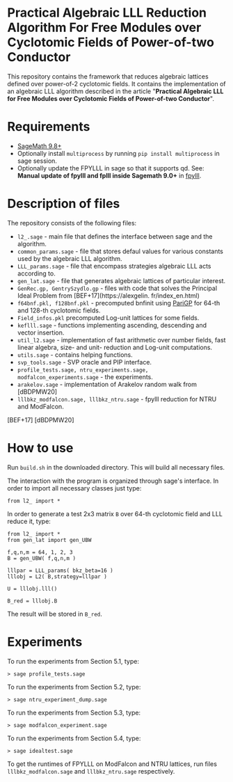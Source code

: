 # Practical Algebraic LLL Reduction Algorithm For Free Modules over Cyclotomic Fields of Power-of-two Conductor

This repository contains the framework that reduces algebraic lattices defined over power-of-2 cyclotomic fields. It contains the implementation of an algebraic LLL algorithm described in the article "**Practical Algebraic LLL for Free Modules over Cyclotomic Fields of Power-of-two Conductor**".

# Requirements

 - [SageMath 9.8+](https://www.sagemath.org/)
 - Optionally install `multiprocess` by running `pip install multiprocess` in sage session.
 - Optionally update the FPYLLL in sage so that it supports qd. See: **Manual update of fpylll and fplll inside Sagemath 9.0+** in  [fpylll](https://github.com/fplll/fpylll).
# Description of files
The repository consists of the following files:
 - `l2_.sage` - main file that defines the interface between sage and the algorithm.
 - `common_params.sage` - file that stores defaul values for various constants used by the algebraic LLL algorithm.
 - `LLL_params.sage` - file that encompass strategies algebraic LLL acts according to.
 - `gen_lat.sage` - file that generates algebraic lattices of particular interest.
 - `GenRec.gp, GentrySzydlo.gp` - files with code that solves the Principal Ideal Problem from [BEF+17](https://alexgelin.
fr/index_en.html)
 - `f64bnf.pkl, f128bnf.pkl` - precomputed bnfinit using [PariGP](https://pari.math.u-bordeaux.fr/) for 64-th and 128-th cyclotomic fields.
 - `Field_infos.pkl` precomputed Log-unit lattices for some fields.
 - `keflll.sage` - functions implementing ascending, descending and vector insertion.
 - `util_l2.sage` - implementation of fast arithmetic over number fields, fast linear algebra, size- and unit- reduction and Log-unit computations.
 - `utils.sage` - contains helping functions.
 - `svp_tools.sage` - SVP oracle and PIP interface.
 - `profile_tests.sage, ntru_experiments.sage, modfalcon_experiments.sage` - the experiments.
 - `arakelov.sage` - implementation of Arakelov random walk from [dBDPMW20]
 - `lllbkz_modfalcon.sage, lllbkz_ntru.sage` - fpylll reduction for NTRU and ModFalcon.

[BEF+17]
[dBDPMW20]

# How to use
Run `build.sh` in the downloaded directory. This will build all necessary files.

The interaction with the program is organized through sage's interface. In order to import all necessary classes just type:

    from l2_ import *
 In order to generate a test 2x3 matrix `B` over 64-th cyclotomic field and LLL reduce it, type:


    from l2_ import *
	from gen_lat import gen_UBW

	f,q,n,m = 64, 1, 2, 3
	B = gen_UBW( f,q,n,m )

	lllpar = LLL_params( bkz_beta=16 )
	lllobj = L2( B,strategy=lllpar )

	U = lllobj.lll()

	B_red = lllobj.B
The result will be stored in `B_red`.

# Experiments
To run the experiments from Section 5.1, type:

    > sage profile_tests.sage
To run the experiments from Section 5.2, type:

    > sage ntru_experiment_dump.sage
To run the experiments from Section 5.3, type:

    > sage modfalcon_experiment.sage

To run the experiments from Section 5.4, type:

    > sage idealtest.sage

To get the runtimes of FPYLLL on ModFalcon and NTRU lattices, run files `lllbkz_modfalcon.sage` and `lllbkz_ntru.sage` respectively.
